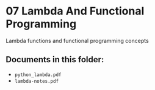 # 07 Lambda And Functional Programming

Lambda functions and functional programming concepts

## Documents in this folder:

- `python_lambda.pdf`
- `lambda-notes.pdf`
